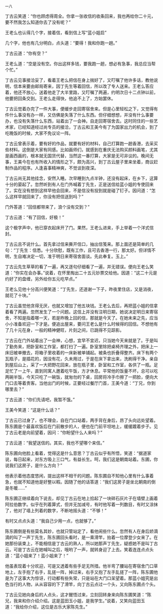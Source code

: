     一八 

   丁古云笑道：“你也顾虑得周全。你拿一张收信的收条回来，我也再给你二十元，要不然我怎么知道你去了没有呢？”

   王老么也认得几个字，接着信，看到信上写“蓝小姐启”

   几个字，他也有几分明白，点头道：“要得！我和你跑一趟。”

   丁古云道：“你有空？”

   王老么道：“空是没有空。你出这样多钱，要我跑一趟，想必有急事，我总应当帮个忙。”

   丁古云见事接洽妥了，看着王老么把信在身上揣好了，又叮嘱了他许多话，教他说明，信本来要由邮局寄来，因丁先生等着回信，所以改了专人送来。王老么答应着，他还不放心，送着他走了大半里路，又叮嘱了两遍，约明次日十二点钟以前，他要把回条交到。王老么走得快，他追不上了，方始罢休。

   丁古云觉着办完了一件大事，便缓步走回寄宿舍来。但是心里轻松之下，又觉得有件什么事没有办一样，又仿佛是失落了什么东西。但仔细想想，并没有什么事要办，也没有失落什么东西，站着出了一会神。自走回寄宿舍去。这时同住的一些艺术家，已经知道经过尚专员的接洽，丁古云和王美今有了为国家出力的机会，到了吃晚饭的时候，大家不免议论一阵。

   丁古云曾表示着，要有好的作品，就要有好的材料，自己打算跑一趟香港，去采买些材料。这倒是大家有同感。比如画师们，就感到在重庆无法购买颜料画笔，尤其是画西画的，根本就无国货代替，当然这一番打算，大家是无可非议的。晚间无事，王美今在也有所收入的情形之下，颇为高兴，到丁古云屋子里来坐着，商议赶制作品的程序。人逢喜事精神爽，不觉谈到夜深。

   丁古云尚无其他挂念，安然入睡。次早睡到九点半钟，还没有起床，在乡下，这算十分的晏起了。忽然听到有人在门外喊着丁先生，正是送信给蓝小姐的专使回来了。实在没有想到这样早他会回来，不是信没有投到就是碰了钉子。因问道：“怎么这样早就回来了，你没有把信送到吗？”

   门外答道：“回信都带来了，浪个没有交到？”

   丁古云道：“有了回信，好极！”

   这个极字声中，他已穿衣起床开了门。果然，王老么进来，手上举着一个洋式信封。

   丁古云且不说什么。首先拿过信来撕开信口，抽出信笺来。那上面还是简单的几句：“丁先生：信悉。十分欣慰，既有工作，且可去香港一行，那太好。但详情不明，生自难决定一切，准于明日来寄宿舍面谈。先此奉复。玉上。”

   丁古云先生草草的看了一遍，再又逐句仔细看了一遍，并无错误。便向王老么笑道：“你实在会办事。”说着，在怀里掏出二十五元钞票交给他。因道：“这二十元是约好了的盘缠，另外给你五元吃早点。”

   王老么见他十分高兴便笑道：“丁先生，还道谢一下子，昨夜里住店，又是消夜，就花了十块。”

   丁古云虽觉他贪得无厌，也就又增加了他五块钱。王老么去后，再把蓝小姐的信拿着看了两遍。忽然发生了一个问题。这信上并没有注明日期，她说决定明日来寄宿舍，不知是指着哪一天，若是昨晚上回的信，那就是今天了。在她未来之先，应当小小准备欢迎一下才是。便追出屋来，要问王老么是什么时候得的回信。不想他有了几十元在身，一般的精神健旺，片刻之间，已跳得不见踪影。

   丁古云在门外站着出了一会神，心想，宜早不宜迟，只当她今天来就是了。于是叫了勤务来，把卧室和工作室，都打扫了一遍。卧室里除把桌椅齐理之外，把床上一床旧被单撤去，将箱子里收着的一床新被单铺起。被条也折叠得整齐。床下有两个瓦瓶子，是插花的，因没有花，久未用过，于是在床下拿出来，洗刷得干净。亲自到屋后山上，采了一大把野花回来，放在瓶子里，卧室和工作室，各供了一瓶。足足忙了一上午，直到同寓人邀着吃午饭，方才休息。平常他的饭量不坏，总可以吃两碗半饭，今天只吃了一碗饭，就匆勿的下桌，回房将冷手巾擦了一把脸，便向大门口去等着贵客。当他出门的时候，正要经过餐厅门首，王美今道：“丁兄，你到哪里去？”

   丁古云道：“你们先请吧，我暂不饿。”

   王美今笑道：“这是什么话？”

   丁古云已过身了，也不理会，自在门口站着，两手背在身后，昂了头向远处望着。陈东圃是个最喜欢饭后在门前散步的人，便也在门前平坦地上，缓缓踱着步子。见丁古云老是向前望着，因问：“你盼望什么人来吗？”

   丁古云道：“我望送信的。其实，我也不望哪个来信。”

   陈东圃向他脸上看着，觉得这是什么意思？丁古云似乎有所悟，笑道：“据道家说，每日起来，对东方吸上三口气，有益长生。呵，我们这是朝南站着。东圃，你说我们这房子，是什么方向？”

   他表示着他态度悠闲，提出这样不相干的问题。陈东圃自不知他心里有什么事着急，也就不知道他是好整以暇。因随了他的话答道：“我们这房子是坐北朝南的倒是冬暖……”

   陈东圃正继续着向下说去，却见丁古云在地上拾起了一块碎石灰片子在墙壁上画着阿拉伯数字。似乎在列着算式，但并无加减号，有时他写着一列数目，有时又涂抹了，他对了墙上列着的数字，不断地摇头道：“不够！”

   有时又点点头道：“我自己少用一点，也就够了。”

   陈东圃倒是有些莫名其妙，也就只管站定了，看他闹些什么。忽然有人在身后娇滴滴的叫了一声丁先生，陈东圃回头看时，是一乘滑竿，抬着一位摩登少女来了。在她那份装束上，不能相信是丁古云的熟人，所以她那声丁先生，疑惑她不是叫丁古云。可是丁古云在她喊叫之后，哦哟了一声，就转身迎了上去。笑着连连点点头道：“蓝小姐来了！蓝小姐来了！”

   他虽表现着十分欢迎，可是又透着有些手足无所措。他半弯了腰站在寄宿舍门口草地上，左手抱了右手，乱搓一阵，掉过来，右手又抱了左手乱搓了一阵，陈东圃他是为了这事大为惊讶，行动都有些失常，只是站在大门口呆望着。那蓝小姐究是出色当行的人物，从从容容的下了滑竿，向丁古云点过一个头，又向陈东圃点个头。

   丁古云见她向身后的人点头，这才醒悟过来，立刻回转身来向陈东圃笑道：“陈兄，我来和你介绍介绍。这是蓝田玉小姐，是我学生。”说着，又笑向蓝田玉道：“我给你介绍，这位是古乐大家陈先生。”

